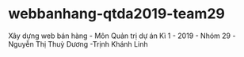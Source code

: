 # webbanhang-qtda2019-team29
Xây dựng web bán hàng - Môn Quản trị dự án Kì 1 - 2019 - Nhóm 29
-Nguyễn Thị Thuỳ Dương
-Trịnh Khánh Linh
